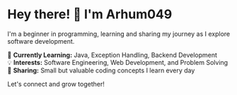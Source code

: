 # Hey there! 👋 I'm Arhum049

I'm a beginner in programming, learning and sharing my journey as I explore software development.  

🚀 **Currently Learning:** Java, Exception Handling, Backend Development  
💡 **Interests:** Software Engineering, Web Development, and Problem Solving  
📌 **Sharing:** Small but valuable coding concepts I learn every day  

Let's connect and grow together!  
